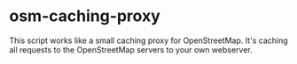 # osm-caching-proxy
This script works like a small caching proxy for OpenStreetMap. It's caching all requests to the OpenStreetMap servers to your own webserver. 

